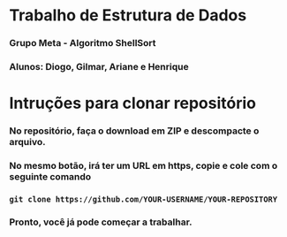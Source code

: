 # Trabalho de Estrutura de Dados
### Grupo Meta - Algoritmo ShellSort
### Alunos: Diogo, Gilmar, Ariane e Henrique
#
# Intruções para clonar repositório
### No repositório, faça o download em ZIP e descompacte o arquivo.
### No mesmo botão, irá ter um URL em https, copie e cole com o seguinte comando
### ```git clone https://github.com/YOUR-USERNAME/YOUR-REPOSITORY```
### Pronto, você já pode começar a trabalhar.
